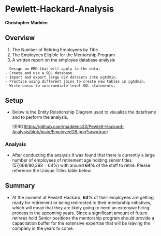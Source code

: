 # Pewlett-Hackard-Analysis

#### Christopher Madden

## **Overview**

  1. The Number of Retiring Employees by Title
  2. The Employees Eligible for the Mentorship Program
  3. A written report on the employee database analysis

    - Design an ERD that will apply to the data.
    - Create and use a SQL database.
    - Import and export large CSV datasets into pgAdmin.
    - Practice using different joins to create new tables in pgAdmin.
    - Write basic-to intermediate-level SQL statements.

## Setup

- Below is the Entity Relationship Diagram used to visualize the dataframe and to perform the analysis. 

	![ERD]https://github.com/maddenc33/Pewlett-Hackard-Analysis/blob/main/EmployeeDB.png?raw=true)

### Analysis

- After conducting the analysis it was found that there is currently a large number of employees of retirement age holding senior titles (57,668/90,398 = 64%) with around **64%** of the staff to retire. Please reference the Unique Titles table below.
	

## Summary

- At the moment at Pewlett Hackard, **64%** of their employees are getting ready for retirement or being redirected to their mentorship initiatives, which will mean that they are likely going to need an extensive hiring process in the upcoming years. Since a significant amount of future retirees hold Senior positions the mentorship program should provide a capacitation buffer for the extensive expertise that will be leaving the company in the years to come. 
